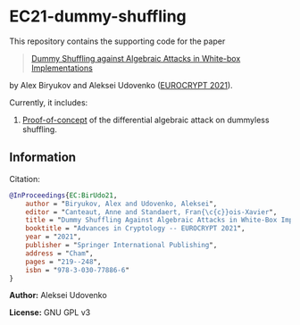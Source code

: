 # EC21-dummy-shuffling

This repository contains the supporting code for the paper

> [Dummy Shuffling against Algebraic Attacks in White-box Implementations](https://ia.cr/2021/290)

by Alex Biryukov and Aleksei Udovenko ([EUROCRYPT 2021](https://link.springer.com/chapter/10.1007%2F978-3-030-77886-6_8)).

Currently, it includes:

1. [Proof-of-concept](./poc_differential_attack_on_shuffling.py) of the differential algebraic attack on dummyless shuffling.

## Information

Citation:

```bib
@InProceedings{EC:BirUdo21,
    author = "Biryukov, Alex and Udovenko, Aleksei",
    editor = "Canteaut, Anne and Standaert, Fran{\c{c}}ois-Xavier",
    title = "Dummy Shuffling Against Algebraic Attacks in White-Box Implementations",
    booktitle = "Advances in Cryptology -- EUROCRYPT 2021",
    year = "2021",
    publisher = "Springer International Publishing",
    address = "Cham",
    pages = "219--248",
    isbn = "978-3-030-77886-6"
}
```

**Author:** Aleksei Udovenko

**License:** GNU GPL v3